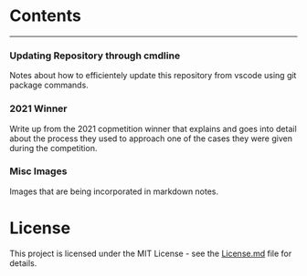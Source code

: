 # Contents
___

### Updating Repository through cmdline
Notes about how to efficientely update this repository from vscode using git package commands.

### 2021 Winner 
Write up from the 2021 copmetition winner that explains and goes into detail about the process they used to approach one of the cases they were given during the competition.

### Misc Images
Images that are being incorporated in markdown notes.

# License

This project is licensed under the MIT License - see the [License.md](License.md) file for details.